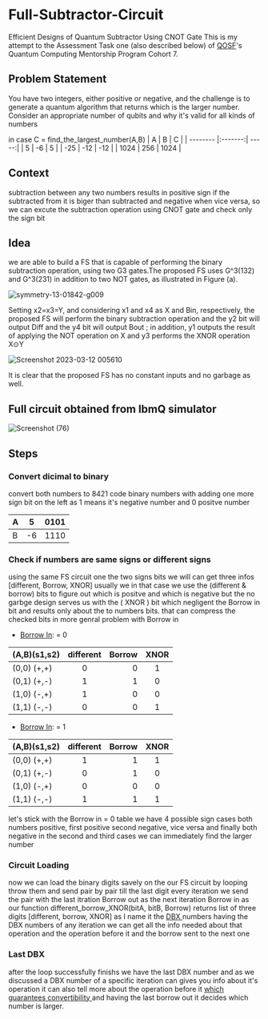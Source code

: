 # Full-Subtractor-Circuit
Efficient Designs of Quantum Subtractor Using CNOT Gate
This is my attempt to the Assessment Task one (also described below) of [QOSF](https://qosf.org/qc_mentorship/)'s Quantum Computing Mentorship Program Cohort 7.

## Problem Statement
You have two integers, either positive or negative, and the challenge is to generate a quantum algorithm that returns which is the larger number. Consider an appropriate number of qubits and why it's valid for all kinds of numbers

in case C = find_the_largest_number(A,B)
|     A    |    B    |   C   |
| -------- |:-------:| -----:|
|     5    |    -6   |   5   |
|   -25    |    -12  |  -12  |
|   1024   |    256  |  1024 |

## Context
subtraction between any two numbers results in positive sign if the subtracted from it is biger than subtracted and negative when vice versa, so we can excute the subtraction operation using CNOT gate and check only the sign bit

## Idea
 we are able to build a FS that is capable of performing the binary subtraction operation, using two G3 gates.The proposed FS uses G^3(132) and G^3(231) in addition to two NOT gates, as illustrated in Figure (a). 
 
 ![symmetry-13-01842-g009](https://user-images.githubusercontent.com/112229984/224515305-f5dc4e55-ce6e-4618-b502-c7930c27fe2b.png)

 Setting x2=x3=Y, and considering x1 and x4 as X and Bin, respectively, the proposed FS will perform the binary subtraction operation and the y2 bit will output Diff and the y4 bit will output Bout ; in addition, y1 outputs the result of applying the NOT operation on X and y3 performs the XNOR operation X⊙Y
 
 ![Screenshot 2023-03-12 005610](https://user-images.githubusercontent.com/112229984/224515645-4f9d2d92-9c5a-46a5-a941-db6a748964f4.png)
 
 It is clear that the proposed FS has no constant inputs and no garbage as well.

## Full circuit obtained from IbmQ simulator

![Screenshot (76)](https://user-images.githubusercontent.com/112229984/224514989-da6fa7d5-3bfe-4a29-bde9-cdf7e2319682.png)

## Steps

###  Convert dicimal to binary
convert both numbers to 8421 code binary numbers with adding one more sign bit on the left as 1 means it's negative number and 0 positve number

|     A    |    5    |  0101 |
| -------- |:-------:| -----:|
|     B    |    -6   |  1110 |

###  Check if numbers are same signs or different signs
using the same FS circuit one the two signs bits we will can get three infos [different, Borrow, XNOR]
usually we in that case we use the (different & borrow) bits to figure out which is positve and which is negative but the no garbge design serves us with the ( XNOR ) bit which negligent the Borrow in bit and results only about the to numbers bits.
that can compress the checked bits in more genral problem with Borrow in

* <ins>Borrow In</ins>: = 0

|  (A,B)(s1,s2)  |different|  Borrow |   XNOR  |                       
| -------------- |:-------:| -------:|:-------:|
|  (0,0) (+,+)   |    0    |    0    |    1    |
|  (0,1) (+,-)   |    1    |    1    |    0    |
|  (1,0) (-,+)   |    1    |    0    |    0    |
|  (1,1) (-,-)   |    0    |    0    |    1    |

* <ins>Borrow In</ins>: = 1

|  (A,B)(s1,s2)  |different|  Borrow |   XNOR  |
| -------------- |:-------:| -------:|:-------:|
|  (0,0) (+,+)   |    1    |    1    |    1    |
|  (0,1) (+,-)   |    0    |    1    |    0    |
|  (1,0) (-,+)   |    0    |    0    |    0    |
|  (1,1) (-,-)   |    1    |    1    |    1    |

let's stick with the Borrow in = 0 table we have 4 possible sign cases both numbers positive, first positive second negative, vice versa and finally both negative in the second and third cases we can immediately find the larger number 

###  Circuit Loading
now we can load the binary digits savely on the our FS circuit by looping throw them and send pair by pair till the last digit
every iteration we send the pair with the last itration Borrow out as the next iteration Borrow in 
as our function different_borrow_XNOR(bitA, bitB, Borrow) returns list of three digits [different, borrow, XNOR] as I name it the <ins> DBX </ins> numbers
having the DBX numbers of any iteration we can get all the info needed about that operation and the operation before it and the borrow sent to the next one

###  Last DBX
after the loop successfully finishs we have the last DBX number and as we discussed a DBX number of a specific iteration can gives you info about it's operation it can also tell more about the operation before it <ins> which guarantees convertibility </ins>and having the last borrow out it decides which number is larger.
